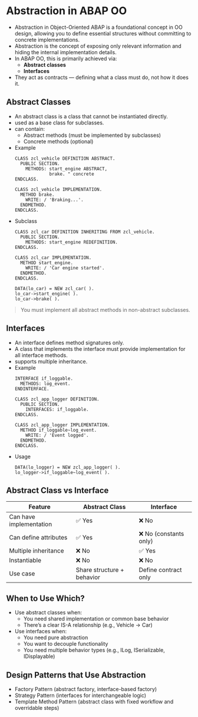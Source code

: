 # Abstraction in ABAP OO
- Abstraction in Object-Oriented ABAP is a foundational concept in OO design, allowing you to define essential structures without committing to concrete implementations.
- Abstraction is the concept of exposing only relevant information and hiding the internal implementation details.
- In ABAP OO, this is primarily achieved via:
  - **Abstract classes**
  - **Interfaces**
- They act as contracts — defining what a class must do, not how it does it.

## Abstract Classes
- An abstract class is a class that cannot be instantiated directly.
- used as a base class for subclasses.
- can contain:
  - Abstract methods (must be implemented by subclasses)
  - Concrete methods (optional)
- Example
  ```abap
  CLASS zcl_vehicle DEFINITION ABSTRACT.
    PUBLIC SECTION.
      METHODS: start_engine ABSTRACT,
               brake. " concrete
  ENDCLASS.

  CLASS zcl_vehicle IMPLEMENTATION.
    METHOD brake.
      WRITE: / 'Braking...'.
    ENDMETHOD.
  ENDCLASS.
  ```
- Subclass
  ```abap
  CLASS zcl_car DEFINITION INHERITING FROM zcl_vehicle.
    PUBLIC SECTION.
      METHODS: start_engine REDEFINITION.
  ENDCLASS.

  CLASS zcl_car IMPLEMENTATION.
    METHOD start_engine.
      WRITE: / 'Car engine started'.
    ENDMETHOD.
  ENDCLASS.
  ```
  ```abap
  DATA(lo_car) = NEW zcl_car( ).
  lo_car->start_engine( ).
  lo_car->brake( ).
  ```

> You must implement all abstract methods in non-abstract subclasses.

## Interfaces
- An interface defines method signatures only.
- A class that implements the interface must provide implementation for all interface methods.
- supports multiple inheritance.
- Example
  ```abap
  INTERFACE if_loggable.
    METHODS: log_event.
  ENDINTERFACE.

  CLASS zcl_app_logger DEFINITION.
    PUBLIC SECTION.
      INTERFACES: if_loggable.
  ENDCLASS.

  CLASS zcl_app_logger IMPLEMENTATION.
    METHOD if_loggable~log_event.
      WRITE: / 'Event logged'.
    ENDMETHOD.
  ENDCLASS.
  ```
- Usage
  ```abap
  DATA(lo_logger) = NEW zcl_app_logger( ).
  lo_logger->if_loggable~log_event( ).
  ```

## Abstract Class vs Interface
| Feature                 | Abstract Class             | Interface               |
| ----------------------- | -------------------------- | ---------------------   |
| Can have implementation | ✅ Yes                     | ❌ No                  |
| Can define attributes   | ✅ Yes                     | ❌ No (constants only) |
| Multiple inheritance    | ❌ No                      | ✅ Yes                 |
| Instantiable            | ❌ No                      | ❌ No                  |
| Use case                | Share structure + behavior | Define contract only    |

## When to Use Which?
- Use abstract classes when:
  - You need shared implementation or common base behavior
  - There’s a clear IS-A relationship (e.g., Vehicle -> Car)
- Use interfaces when:
  - You need pure abstraction
  - You want to decouple functionality
  - You need multiple behavior types (e.g., ILog, ISerializable, IDisplayable)

## Design Patterns that Use Abstraction
- Factory Pattern (abstract factory, interface-based factory)
- Strategy Pattern (interfaces for interchangeable logic)
- Template Method Pattern (abstract class with fixed workflow and overridable steps)
